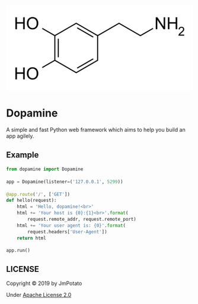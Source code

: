 ![Dopamine](https://github.com/JmPotato/dopamine/blob/master/docs/imgs/1920px-dopamine.png)

# Dopamine

A simple and fast Python web framework which aims to help you build an app agilely.

## Example

```python
from dopamine import Dopamine

app = Dopamine(listener=('127.0.0.1', 5299))

@app.route('/', ['GET'])
def hello(request):
    html = 'Hello, dopamine!<br>'
    html += 'Your host is {0}:{1}<br>'.format(
        request.remote_addr, request.remote_port)
    html += 'Your user agent is: {0}'.format(
        request.headers['User-Agent'])
    return html

app.run()
```

## LICENSE
Copyright © 2019 by JmPotato

Under [Apache License 2.0](http://www.apache.org/licenses/)

